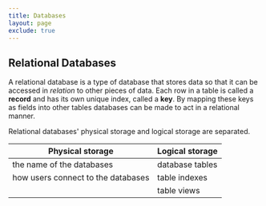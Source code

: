 ```yaml
---
title: Databases
layout: page
exclude: true
---
```

## Relational Databases
A relational database is a type of database that stores data so that it can be accessed in *relation* to other pieces of data. Each row in a table is called a **record** and has its own unique index, called a **key**. By mapping these keys as fields into other tables databases can be made to act in a relational manner.

Relational databases' physical storage and logical storage are separated.

| Physical storage | Logical storage |
| ---  | --- 
| the name of the databases | database tables |
| how users connect to the databases | table indexes |
| | table views

<!--stackedit_data:
eyJoaXN0b3J5IjpbNDE2NzkwOTE3XX0=
-->